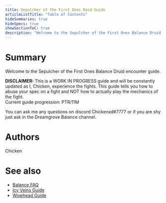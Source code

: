 ```yaml
---
title: Sepulcher of the First Ones Raid Guide
articleListTitle: "Table of Contents"
hideSummaries: true
hideSpecs: true
showSectionToC: true
description: "Welcome to the Sepulcher of the First Ones Balance Druid encounter guide."
---
```


Summary
===
Welcome to the Sepulcher of the First Ones Balance Druid encounter guide.

**DISCLAIMER:** This is a WORK IN PROGRESS guide and will be constantly updated as I, Chicken, experience the fights. This guide tells you how to abuse your spec on a fight and NOT how to actually play the mechanics of the fight.
<br>Current guide progression: PTR/11M 


You can ask me any questions on discord Chickenxd#7777 or if you are shy just ask in the Dreamgrove Balance channel.

Authors
===
Chicken

See also
===
 - [Balance FAQ](/balance/2020-12-08-9.0_FAQ)
 - [Icy Veins Guide](https://www.icy-veins.com/wow/balance-druid-pve-dps-guide)
 - [Wowhead Guide](https://www.wowhead.com/balance-druid-guide)
